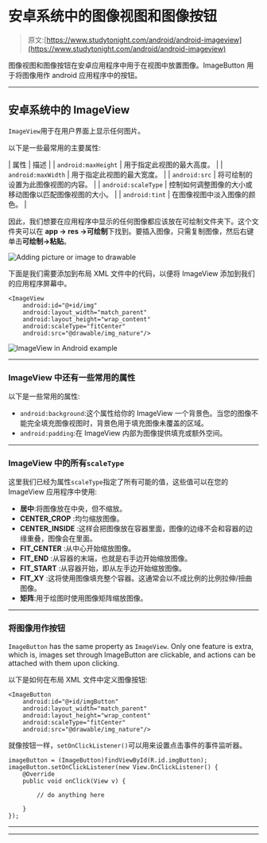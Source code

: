 # 安卓系统中的图像视图和图像按钮

> 原文:[https://www.studytonight.com/android/android-imageview](https://www.studytonight.com/android/android-imageview)

图像视图和图像按钮在安卓应用程序中用于在视图中放置图像。ImageButton 用于将图像用作 android 应用程序中的按钮。

* * *

## 安卓系统中的 ImageView

`ImageView`用于在用户界面上显示任何图片。

以下是一些最常用的主要属性:

| 属性 | 描述 |
| `android:maxHeight` | 用于指定此视图的最大高度。 |
| `android:maxWidth` | 用于指定此视图的最大宽度。 |
| `android:src` | 将可绘制的设置为此图像视图的内容。 |
| `android:scaleType` | 控制如何调整图像的大小或移动图像以匹配图像视图的大小。 |
| `android:tint` | 在图像视图中淡入图像的颜色。 |

因此，我们想要在应用程序中显示的任何图像都应该放在可绘制文件夹下。这个文件夹可以在 **app → res →可绘制**下找到。要插入图像，只需复制图像，然后右键单击**可绘制→粘贴**。

![Adding picture or image to drawable](../Images/08adc6fc8274678289887a8a2cfe2035.png)

下面是我们需要添加到布局 XML 文件中的代码，以便将 ImageView 添加到我们的应用程序屏幕中。

```
<ImageView
    android:id="@+id/img"   
    android:layout_width="match_parent"
    android:layout_height="wrap_content"
    android:scaleType="fitCenter"
    android:src="@drawable/img_nature"/>
```

![ImageView in Android example](../Images/1904af799d053d3d517c8bb71aca91d4.png)

* * *

### ImageView 中还有一些常用的属性

以下是一些常用的属性:

*   `android:background`:这个属性给你的 ImageView 一个背景色。当您的图像不能完全填充图像视图时，背景色用于填充图像未覆盖的区域。
*   `android:padding`:在 ImageView 内部为图像提供填充或额外空间。

* * *

### ImageView 中的所有`scaleType`

这里我们已经为属性`scaleType`指定了所有可能的值，这些值可以在您的 ImageView 应用程序中使用:

*   **居中**:将图像放在中央，但不缩放。
*   **CENTER_CROP** :均匀缩放图像。
*   **CENTER_INSIDE** :这样会把图像放在容器里面，图像的边缘不会和容器的边缘重叠，图像会在里面。
*   **FIT_CENTER** :从中心开始缩放图像。
*   **FIT_END** :从容器的末端，也就是右手边开始缩放图像。
*   **FIT_START** :从容器开始，即从左手边开始缩放图像。
*   **FIT_XY** :这将使用图像填充整个容器。这通常会以不成比例的比例拉伸/扭曲图像。
*   **矩阵**:用于绘图时使用图像矩阵缩放图像。

* * *

### 将图像用作按钮

`ImageButton` has the same property as `ImageView`. Only one feature is extra, which is, images set through ImageButton are clickable, and actions can be attached with them upon clicking.

以下是如何在布局 XML 文件中定义图像按钮:

```
<ImageButton
    android:id="@+id/imgButton"
    android:layout_width="match_parent"
    android:layout_height="wrap_content"
    android:scaleType="fitCenter"
    android:src="@drawable/img_nature"/>
```

就像按钮一样，`setOnClickListener()`可以用来设置点击事件的事件监听器。

```
imageButton = (ImageButton)findViewById(R.id.imgButton);
imageButton.setOnClickListener(new View.OnClickListener() {
    @Override
    public void onClick(View v) {

        // do anything here

    }
});
```

* * *

* * *